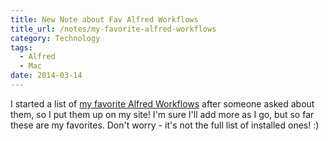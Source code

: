 ```yaml
---
title: New Note about Fav Alfred Workflows
title_url: /notes/my-favorite-alfred-workflows
category: Technology
tags:
  - Alfred
  - Mac
date: 2014-03-14
---
```

I started a list of [my favorite Alfred Workflows](/notes/my-favorite-alfred-workflows) after someone asked about them, so I put them up on my site! I'm sure I'll add more as I go, but so far these are my favorites. Don't worry - it's not the full list of installed ones! :)
